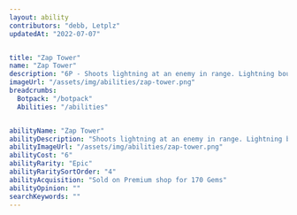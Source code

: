```yaml
---
layout: ability
contributors: "debb, Letplz"
updatedAt: "2022-07-07"


title: "Zap Tower"
name: "Zap Tower"
description: "6P - Shoots lightning at an enemy in range. Lightning bounces to nearby enemies, dealing damage and stunning for 1 second"
imageUrl: "/assets/img/abilities/zap-tower.png"
breadcrumbs:
  Botpack: "/botpack"
  Abilities: "/abilities"


abilityName: "Zap Tower"
abilityDescription: "Shoots lightning at an enemy in range. Lightning bounces to nearby enemies, dealing damage and stunning for 1 second"
abilityImageUrl: "/assets/img/abilities/zap-tower.png"
abilityCost: "6"
abilityRarity: "Epic"
abilityRaritySortOrder: "4"
abilityAcquisition: "Sold on Premium shop for 170 Gems"
abilityOpinion: ""
searchKeywords: ""
---
```



